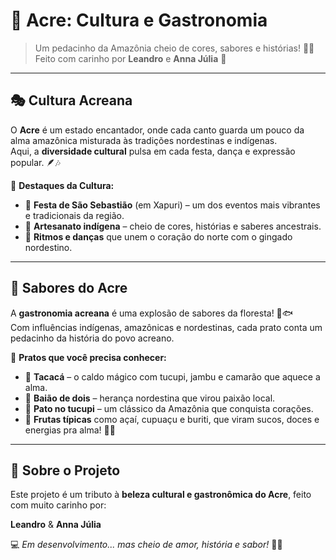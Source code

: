 # 🌿 Acre: Cultura e Gastronomia

> Um pedacinho da Amazônia cheio de cores, sabores e histórias! 🌈✨  
> Feito com carinho por **Leandro** e **Anna Júlia** 💚

---

## 🎭 Cultura Acreana

O **Acre** é um estado encantador, onde cada canto guarda um pouco da alma amazônica misturada às tradições nordestinas e indígenas.  
Aqui, a **diversidade cultural** pulsa em cada festa, dança e expressão popular. 🪶🎶

💫 **Destaques da Cultura:**
- 🎉 **Festa de São Sebastião** (em Xapuri) – um dos eventos mais vibrantes e tradicionais da região.  
- 🧺 **Artesanato indígena** – cheio de cores, histórias e saberes ancestrais.  
- 💃 **Ritmos e danças** que unem o coração do norte com o gingado nordestino.  

---

## 🍲 Sabores do Acre

A **gastronomia acreana** é uma explosão de sabores da floresta! 🌽🐟  
Com influências indígenas, amazônicas e nordestinas, cada prato conta um pedacinho da história do povo acreano.

🍛 **Pratos que você precisa conhecer:**
- 🌿 **Tacacá** – o caldo mágico com tucupi, jambu e camarão que aquece a alma.  
- 🥘 **Baião de dois** – herança nordestina que virou paixão local.  
- 🦆 **Pato no tucupi** – um clássico da Amazônia que conquista corações.  
- 🍇 **Frutas típicas** como açaí, cupuaçu e buriti, que viram sucos, doces e energias pra alma! 🍹💜  

---

## 🌺 Sobre o Projeto

Este projeto é um tributo à **beleza cultural e gastronômica do Acre**, feito com muito carinho por:

 **Leandro** & **Anna Júlia**

💻 *Em desenvolvimento... mas cheio de amor, história e sabor!* 🌿💚

